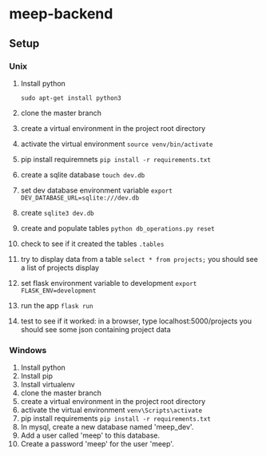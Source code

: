 # meep-backend

## Setup

### Unix
  1. Install python
     ```
     sudo apt-get install python3
     ```
  2. clone the master branch
  3. create a virtual environment in the project root directory
  4. activate the virtual environment ```source venv/bin/activate```
  5. pip install requiremnets ```pip install -r requirements.txt```
  6. create a sqlite database ```touch dev.db```
  7. set dev database environment variable ```export DEV_DATABASE_URL=sqlite:///dev.db```
  8. create ```sqlite3 dev.db```  
  9. create and populate tables ```python db_operations.py reset``` 
  10. check to see if it created the tables ```.tables```
  11. try to display data from a table ```select * from projects;``` you should see a list of projects display
  
  12. set flask environment variable to development
    ```
    export FLASK_ENV=development
    ```
  13. run the app
    ```
    flask run
    ```
  14. test to see if it worked: in a browser, type localhost:5000/projects you should see some json containing project data
  
  
  

### Windows
  1. Install python
  2. Install pip
  3. Install virtualenv
  4. clone the master branch
  5. create a virtual environment in the project root directory
  6. activate the virtual environment ```venv\Scripts\activate```
  7. pip install requirements ```pip install -r requirements.txt```
  8. In mysql, create a new database named 'meep_dev'.
  9. Add a user called 'meep' to this database. 
  10. Create a password 'meep' for the user 'meep'.
  

